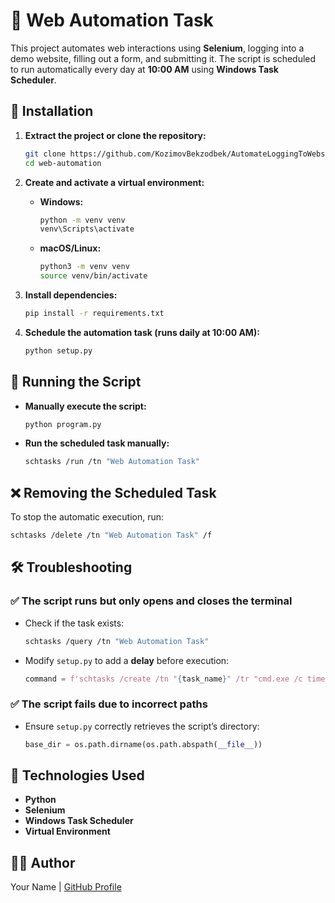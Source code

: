 # 🚀 Web Automation Task

This project automates web interactions using **Selenium**, logging into a demo website, filling out a form, and submitting it. The script is scheduled to run automatically every day at **10:00 AM** using **Windows Task Scheduler**.

## 📌 Installation

1. **Extract the project or clone the repository:**
   ```sh
   git clone https://github.com/KozimovBekzodbek/AutomateLoggingToWebsite.git
   cd web-automation
   ```

2. **Create and activate a virtual environment:**
   - **Windows:**
     ```sh
     python -m venv venv
     venv\Scripts\activate
     ```
   - **macOS/Linux:**
     ```sh
     python3 -m venv venv
     source venv/bin/activate
     ```

3. **Install dependencies:**
   ```sh
   pip install -r requirements.txt
   ```

4. **Schedule the automation task (runs daily at 10:00 AM):**
   ```sh
   python setup.py
   ```

## 🚀 Running the Script

- **Manually execute the script:**
  ```sh
  python program.py
  ```
- **Run the scheduled task manually:**
  ```sh
  schtasks /run /tn "Web Automation Task"
  ```

## ❌ Removing the Scheduled Task

To stop the automatic execution, run:
```sh
schtasks /delete /tn "Web Automation Task" /f
```

## 🛠 Troubleshooting

### ✅ The script runs but only opens and closes the terminal
- Check if the task exists:
  ```sh
  schtasks /query /tn "Web Automation Task"
  ```
- Modify `setup.py` to add a **delay** before execution:
  ```python
  command = f'schtasks /create /tn "{task_name}" /tr "cmd.exe /c timeout 5 && cd /d "{base_dir}" && "{venv_python}" "{script_path}"' /sc daily /st 10:00 /f'
  ```

### ✅ The script fails due to incorrect paths
- Ensure `setup.py` correctly retrieves the script’s directory:
  ```python
  base_dir = os.path.dirname(os.path.abspath(__file__))
  ```

## 📌 Technologies Used
- **Python**
- **Selenium**
- **Windows Task Scheduler**
- **Virtual Environment**

## 👨‍💻 Author
Your Name | [GitHub Profile](https://github.com/KozimovBekzodbek)
